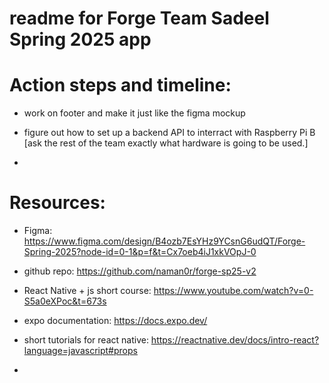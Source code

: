 # readme for Forge Team Sadeel Spring 2025 app

# Action steps and timeline:

- work on footer and make it just like the figma mockup

- figure out how to set up a backend API to interract with Raspberry Pi B [ask the rest of the team exactly what hardware is going to be used.]

-

# Resources:

- Figma: https://www.figma.com/design/B4ozb7EsYHz9YCsnG6udQT/Forge-Spring-2025?node-id=0-1&p=f&t=Cx7oeb4iJ1xkVOpJ-0

- github repo: https://github.com/naman0r/forge-sp25-v2

- React Native + js short course: https://www.youtube.com/watch?v=0-S5a0eXPoc&t=673s

- expo documentation: https://docs.expo.dev/

- short tutorials for react native: https://reactnative.dev/docs/intro-react?language=javascript#props

-
